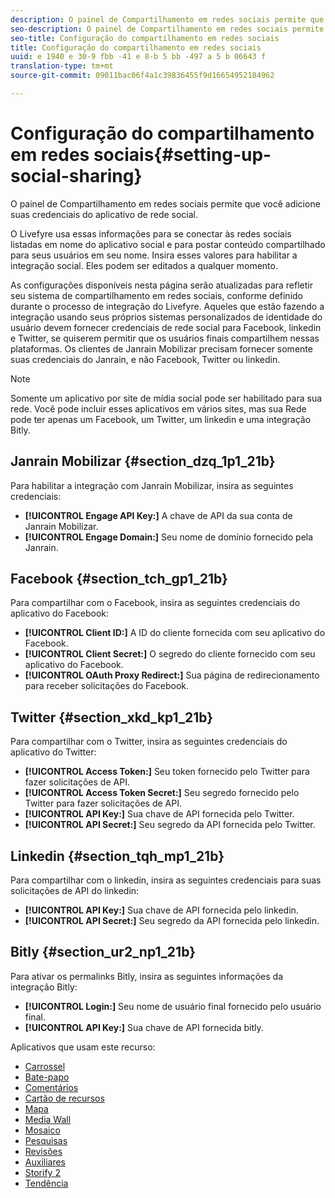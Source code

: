 ```yaml
---
description: O painel de Compartilhamento em redes sociais permite que você adicione suas credenciais do aplicativo de rede social.
seo-description: O painel de Compartilhamento em redes sociais permite que você adicione suas credenciais do aplicativo de rede social.
seo-title: Configuração do compartilhamento em redes sociais
title: Configuração do compartilhamento em redes sociais
uuid: e 1940 e 30-9 fbb -41 e 8-b 5 bb -497 a 5 b 06643 f
translation-type: tm+mt
source-git-commit: 09011bac06f4a1c39836455f9d16654952184962

---
```



# Configuração do compartilhamento em redes sociais{#setting-up-social-sharing}

O painel de Compartilhamento em redes sociais permite que você adicione suas credenciais do aplicativo de rede social.

O Livefyre usa essas informações para se conectar às redes sociais listadas em nome do aplicativo social e para postar conteúdo compartilhado para seus usuários em seu nome. Insira esses valores para habilitar a integração social. Eles podem ser editados a qualquer momento.

As configurações disponíveis nesta página serão atualizadas para refletir seu sistema de compartilhamento em redes sociais, conforme definido durante o processo de integração do Livefyre. Aqueles que estão fazendo a integração usando seus próprios sistemas personalizados de identidade do usuário devem fornecer credenciais de rede social para Facebook, linkedin e Twitter, se quiserem permitir que os usuários finais compartilhem nessas plataformas. Os clientes de Janrain Mobilizar precisam fornecer somente suas credenciais do Janrain, e não Facebook, Twitter ou linkedin.

>[!NOTE]
>
>Somente um aplicativo por site de mídia social pode ser habilitado para sua rede. Você pode incluir esses aplicativos em vários sites, mas sua Rede pode ter apenas um Facebook, um Twitter, um linkedin e uma integração Bitly.

## Janrain Mobilizar {#section_dzq_1p1_21b}

Para habilitar a integração com Janrain Mobilizar, insira as seguintes credenciais:

* **[!UICONTROL Engage API Key:]** A chave de API da sua conta de Janrain Mobilizar.
* **[!UICONTROL Engage Domain:]** Seu nome de domínio fornecido pela Janrain.

## Facebook {#section_tch_gp1_21b}

Para compartilhar com o Facebook, insira as seguintes credenciais do aplicativo do Facebook:

* **[!UICONTROL Client ID:]** A ID do cliente fornecida com seu aplicativo do Facebook.
* **[!UICONTROL Client Secret:]** O segredo do cliente fornecido com seu aplicativo do Facebook.
* **[!UICONTROL OAuth Proxy Redirect:]** Sua página de redirecionamento para receber solicitações do Facebook.

## Twitter {#section_xkd_kp1_21b}

Para compartilhar com o Twitter, insira as seguintes credenciais do aplicativo do Twitter:

* **[!UICONTROL Access Token:]** Seu token fornecido pelo Twitter para fazer solicitações de API.
* **[!UICONTROL Access Token Secret:]** Seu segredo fornecido pelo Twitter para fazer solicitações de API.
* **[!UICONTROL API Key:]** Sua chave de API fornecida pelo Twitter.
* **[!UICONTROL API Secret:]** Seu segredo da API fornecida pelo Twitter.

## Linkedin {#section_tqh_mp1_21b}

Para compartilhar com o linkedin, insira as seguintes credenciais para suas solicitações de API do linkedin:

* **[!UICONTROL API Key:]** Sua chave de API fornecida pelo linkedin.
* **[!UICONTROL API Secret:]** Seu segredo da API fornecida pelo linkedin.

## Bitly {#section_ur2_np1_21b}

Para ativar os permalinks Bitly, insira as seguintes informações da integração Bitly:

* **[!UICONTROL Login:]** Seu nome de usuário final fornecido pelo usuário final.
* **[!UICONTROL API Key:]** Sua chave de API fornecida bitly.



Aplicativos que usam este recurso:
* [Carrossel](/help/using/c-about-apps/c-carousel-app/c-carousel-app.md#c_carousel_app)
* [Bate-papo](/help/using/c-about-apps/c-chat-app/c-chat-app.md#c_chat_app)
* [Comentários](/help/using/c-about-apps/c-comments/c-comments.md)
* [Cartão de recursos](/help/using/c-about-apps/c-feature-card-app/c-feature-card-app.md#c_feature_card_app)
* [Mapa](/help/using/c-about-apps/c-map-app/c-map-app.md#c_map_app)
* [Media Wall](/help/using/c-about-apps/c-media-wall-app/c-media-wall-app.md#c_media_wall_app)
* [Mosaico](/help/using/c-about-apps/c-mosaic-app/c-mosaic-app.md#c_mosaic_app)
* [Pesquisas](/help/using/c-about-apps/c-polls-app/c-polls-app.md#c_polls_app)
* [Revisões](/help/using/c-about-apps/c-reviews-app/c-reviews-app.md#c_reviews_app)
* [Auxiliares](/help/using/c-about-apps/c-sidenotes-app/c-sidenotes-app.md#c_sidenotes_app)
* [Storify 2](/help/using/c-about-apps/c-storify2/c-storify2.md#c_storify2)
* [Tendência](/help/using/c-about-apps/c-trending-app/c-trending-app.md#c_trending_app)

